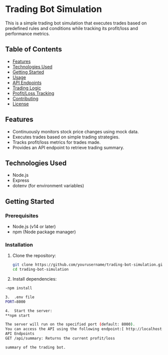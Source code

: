 # Trading Bot Simulation

This is a simple trading bot simulation that executes trades based on predefined rules and conditions while tracking its profit/loss and performance metrics.

## Table of Contents
- [Features](#features)
- [Technologies Used](#technologies-used)
- [Getting Started](#getting-started)
- [Usage](#usage)
- [API Endpoints](#api-endpoints)
- [Trading Logic](#trading-logic)
- [Profit/Loss Tracking](#profitloss-tracking)
- [Contributing](#contributing)
- [License](#license)

## Features
- Continuously monitors stock price changes using mock data.
- Executes trades based on simple trading strategies.
- Tracks profit/loss metrics for trades made.
- Provides an API endpoint to retrieve trading summary.

## Technologies Used
- Node.js
- Express
- dotenv (for environment variables)

## Getting Started

### Prerequisites
- Node.js (v14 or later)
- npm (Node package manager)

### Installation
1. Clone the repository:
   ```bash
   git clone https://github.com/yourusername/trading-bot-simulation.git
   cd trading-bot-simulation

2. Install dependencies:

 ```bash
-npm install

3.  .env file 
PORT=8000

4.  Start the server:
 **npm start

The server will run on the specified port (default: 8000).
 You can access the API using the following endpoint:[ http://localhost:8000/api/summary]
API Endpoints
GET /api/summary: Returns the current profit/loss

summary of the trading bot.